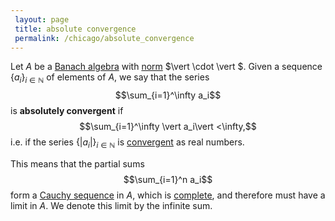 ```yaml
---
 layout: page
 title: absolute convergence
 permalink: /chicago/absolute_convergence
---
```

Let $A$ be a [Banach algebra](https://mathgloss.github.io/MathGloss/chicago/Banach_algebra) with [norm](https://mathgloss.github.io/MathGloss/chicago/norm) $\vert \cdot \vert $. Given a sequence $\{a_i\}_{i\in \mathbb N}$ of elements of $A$, we say that the series $$\sum_{i=1}^\infty a_i$$ is **absolutely convergent** if $$\sum_{i=1}^\infty \vert a_i\vert  <\infty,$$ i.e. if the series $\{\vert a_i\vert \}_{i\in\mathbb N}$ is [convergent](https://mathgloss.github.io/MathGloss/chicago/series_convergence) as real numbers.

This means that the partial sums $$\sum_{i=1}^n a_i$$ form a [Cauchy sequence](https://mathgloss.github.io/MathGloss/chicago/Cauchy_sequence) in $A$, which is [complete](https://mathgloss.github.io/MathGloss/chicago/complete_metric_space), and therefore must have a limit in $A$. We denote this limit by the infinite sum. 